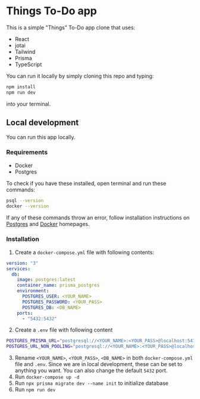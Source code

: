 # Things To-Do app

This is a simple "Things" To-Do app clone that uses:

- React
- jotai
- Tailwind
- Prisma
- TypeScript

You can run it locally by simply cloning this repo and typing:

```bash
npm install
npm run dev
```

into your terminal.

## Local development

You can run this app locally.

### Requirements

- Docker
- Postgres

To check if you have these installed, open terminal and run these commands:

```bash
psql --version
docker --version
```

If any of these commands throw an error, follow installation instructions on [Postgres](https://www.postgresql.org/download/) and [Docker](https://www.docker.com/) homepages.

### Installation

1. Create a `docker-compose.yml` file with following contents:

```yml
version: "3"
services:
  db:
    image: postgres:latest
    container_name: prisma_postgres
    environment:
      POSTGRES_USER: <YOUR_NAME>
      POSTGRES_PASSWORD: <YOUR_PASS>
      POSTGRES_DB: <DB_NAME>
    ports:
      - "5432:5432"
```

2. Create a `.env` file with following content

```bash
POSTGRES_PRISMA_URL="postgresql://<YOUR_NAME>:<YOUR_PASS>@localhost:5432/<DB_NAME>?schema=public"
POSTGRES_URL_NON_POOLING="postgresql://<YOUR_NAME>:<YOUR_PASS>@localhost:5432/<DB_NAME>?schema=public"
```

3. Rename `<YOUR_NAME>`, `<YOUR_PASS>`, `<DB_NAME>` in both `docker-compose.yml` file and `.env`. Since we are in local development, these can be set to anything you want. You can also change the default `5432` port.
4. Run `docker-compose up -d`
5. Run `npx prisma migrate dev --name init` to initialize database
6. Run `npm run dev`
